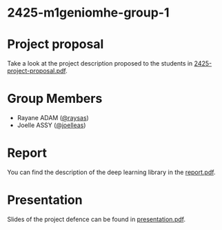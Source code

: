 # 2425-m1geniomhe-group-1

# Project proposal
Take a look at the project description proposed to the students in [2425-project-proposal.pdf](2425-project-proposal.pdf).

# Group Members
* Rayane ADAM ([@raysas](https://github.com/raysas))
* Joelle ASSY ([@joelleas](https://github.com/joelleas))

# Report
You can find the description of the deep learning library in the [report.pdf](docs/report.pdf).

# Presentation
Slides of the project defence can be found in [presentation.pdf](docs/presentation.pdf).
